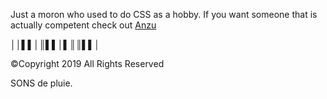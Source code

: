 Just a moron who used to do CSS as a hobby.
If you want someone that is actually competent check out [Anzu](https://anzuftnw.github.io/)

││▌▌│║▌▌│▌║║▌▌│

©Copyright 2019
All Rights Reserved 

SONS de pluie.
